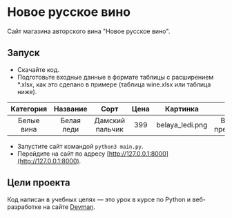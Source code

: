 # Новое русское вино

Сайт магазина авторского вина "Новое русское вино".

## Запуск

- Скачайте код.
- Подготовьте входные данные в формате таблицы с расширением *.xlsx, как это сделано в примере (таблица wine.xlsx или таблица ниже).

|Категория|Название|Сорт|Цена|Картинка|Акция|
|:-------:|:------:|:--:|:--:|:------:|:---:|
|Белые вина|Белая леди|Дамский пальчик|399|belaya_ledi.png|Выгодное предложение|

- Запустите сайт командой `python3 main.py`.
- Перейдите на сайт по адресу [http://127.0.0.1:8000](http://127.0.0.1:8000).

## Цели проекта

Код написан в учебных целях — это урок в курсе по Python и веб-разработке на сайте [Devman](https://dvmn.org).